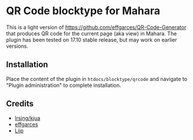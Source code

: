 # QR Code blocktype for Mahara

This is a light version of https://github.com/effgarces/QR-Code-Generator that
produces QR code for the current page (aka view) in Mahara. The plugin has
been tested on 17.10 stable release, but may work on earlier versions.

## Installation

Place the content of the plugin in ``htdocs/blocktype/qrcode`` and navigate to
"Plugin administration" to complete installation.

## Credits

- [lrsjng/kjua](https://github.com/lrsjng/kjua)
- [effgarces](https://github.com/effgarces/QR-Code-Generator)
- [Liip](https://www.liip.ch/)
